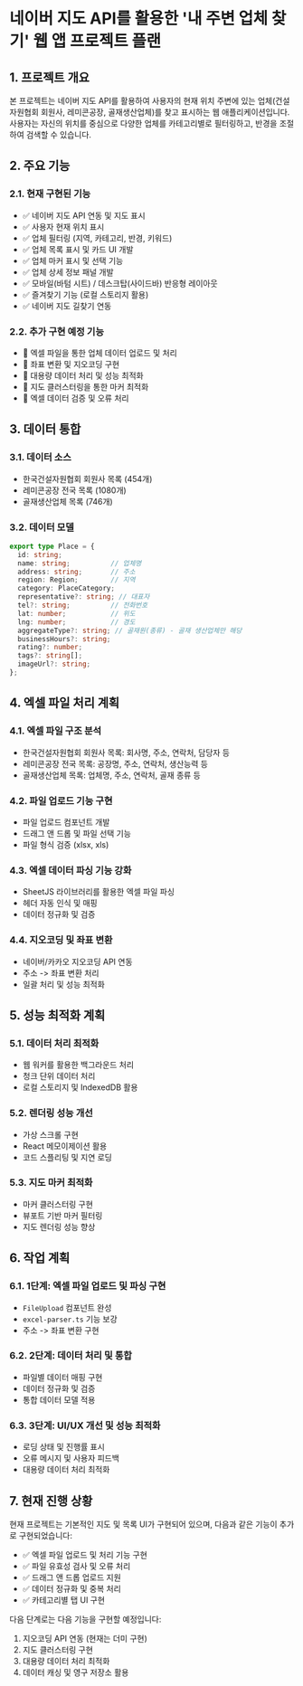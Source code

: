 # 네이버 지도 API를 활용한 '내 주변 업체 찾기' 웹 앱 프로젝트 플랜

## 1. 프로젝트 개요

본 프로젝트는 네이버 지도 API를 활용하여 사용자의 현재 위치 주변에 있는 업체(건설자원협회 회원사, 레미콘공장, 골재생산업체)를 찾고 표시하는 웹 애플리케이션입니다. 사용자는 자신의 위치를 중심으로 다양한 업체를 카테고리별로 필터링하고, 반경을 조절하여 검색할 수 있습니다.

## 2. 주요 기능

### 2.1. 현재 구현된 기능
- ✅ 네이버 지도 API 연동 및 지도 표시
- ✅ 사용자 현재 위치 표시
- ✅ 업체 필터링 (지역, 카테고리, 반경, 키워드)
- ✅ 업체 목록 표시 및 카드 UI 개발
- ✅ 업체 마커 표시 및 선택 기능
- ✅ 업체 상세 정보 패널 개발
- ✅ 모바일(바텀 시트) / 데스크탑(사이드바) 반응형 레이아웃
- ✅ 즐겨찾기 기능 (로컬 스토리지 활용)
- ✅ 네이버 지도 길찾기 연동

### 2.2. 추가 구현 예정 기능
- 🔄 엑셀 파일을 통한 업체 데이터 업로드 및 처리
- 🔄 좌표 변환 및 지오코딩 구현
- 🔄 대용량 데이터 처리 및 성능 최적화
- 🔄 지도 클러스터링을 통한 마커 최적화
- 🔄 엑셀 데이터 검증 및 오류 처리

## 3. 데이터 통합

### 3.1. 데이터 소스
- 한국건설자원협회 회원사 목록 (454개)
- 레미콘공장 전국 목록 (1080개)
- 골재생산업체 목록 (746개)

### 3.2. 데이터 모델
```typescript
export type Place = {
  id: string;
  name: string;          // 업체명
  address: string;       // 주소
  region: Region;        // 지역 
  category: PlaceCategory;
  representative?: string; // 대표자
  tel?: string;          // 전화번호
  lat: number;           // 위도
  lng: number;           // 경도
  aggregateType?: string; // 골재원(종류) - 골재 생산업체만 해당
  businessHours?: string;
  rating?: number;
  tags?: string[];
  imageUrl?: string;
};
```

## 4. 엑셀 파일 처리 계획

### 4.1. 엑셀 파일 구조 분석
- 한국건설자원협회 회원사 목록: 회사명, 주소, 연락처, 담당자 등
- 레미콘공장 전국 목록: 공장명, 주소, 연락처, 생산능력 등
- 골재생산업체 목록: 업체명, 주소, 연락처, 골재 종류 등

### 4.2. 파일 업로드 기능 구현
- 파일 업로드 컴포넌트 개발
- 드래그 앤 드롭 및 파일 선택 기능
- 파일 형식 검증 (xlsx, xls)

### 4.3. 엑셀 데이터 파싱 기능 강화
- SheetJS 라이브러리를 활용한 엑셀 파일 파싱
- 헤더 자동 인식 및 매핑
- 데이터 정규화 및 검증

### 4.4. 지오코딩 및 좌표 변환
- 네이버/카카오 지오코딩 API 연동
- 주소 -> 좌표 변환 처리
- 일괄 처리 및 성능 최적화

## 5. 성능 최적화 계획

### 5.1. 데이터 처리 최적화
- 웹 워커를 활용한 백그라운드 처리
- 청크 단위 데이터 처리
- 로컬 스토리지 및 IndexedDB 활용

### 5.2. 렌더링 성능 개선
- 가상 스크롤 구현
- React 메모이제이션 활용
- 코드 스플리팅 및 지연 로딩

### 5.3. 지도 마커 최적화
- 마커 클러스터링 구현
- 뷰포트 기반 마커 필터링
- 지도 렌더링 성능 향상

## 6. 작업 계획

### 6.1. 1단계: 엑셀 파일 업로드 및 파싱 구현
- `FileUpload` 컴포넌트 완성
- `excel-parser.ts` 기능 보강
- 주소 -> 좌표 변환 구현

### 6.2. 2단계: 데이터 처리 및 통합
- 파일별 데이터 매핑 구현
- 데이터 정규화 및 검증
- 통합 데이터 모델 적용

### 6.3. 3단계: UI/UX 개선 및 성능 최적화
- 로딩 상태 및 진행률 표시
- 오류 메시지 및 사용자 피드백
- 대용량 데이터 처리 최적화

## 7. 현재 진행 상황

현재 프로젝트는 기본적인 지도 및 목록 UI가 구현되어 있으며, 다음과 같은 기능이 추가로 구현되었습니다:

- ✅ 엑셀 파일 업로드 및 처리 기능 구현
- ✅ 파일 유효성 검사 및 오류 처리
- ✅ 드래그 앤 드롭 업로드 지원
- ✅ 데이터 정규화 및 중복 처리
- ✅ 카테고리별 탭 UI 구현

다음 단계로는 다음 기능을 구현할 예정입니다:

1. 지오코딩 API 연동 (현재는 더미 구현)
2. 지도 클러스터링 구현
3. 대용량 데이터 처리 최적화
4. 데이터 캐싱 및 영구 저장소 활용
